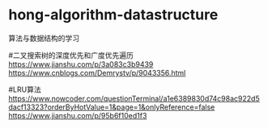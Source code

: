 # hong-algorithm-datastructure
算法与数据结构的学习

#二叉搜索树的深度优先和广度优先遍历
https://www.jianshu.com/p/3a083c3b9439
https://www.cnblogs.com/Demrystv/p/9043356.html

#LRU算法
https://www.nowcoder.com/questionTerminal/a1e6389830d74c98ac922d5dacf13323?orderByHotValue=1&page=1&onlyReference=false
https://www.jianshu.com/p/95b6f10ed1f3
